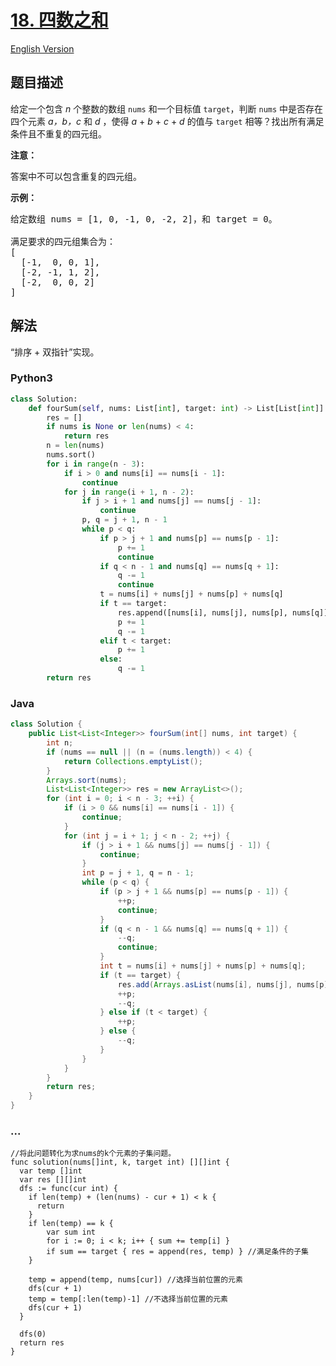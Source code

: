 # [18. 四数之和](https://leetcode-cn.com/problems/4sum)

[English Version](/solution/0000-0099/0018.4Sum/README_EN.md)

## 题目描述

<!-- 这里写题目描述 -->
<p>给定一个包含&nbsp;<em>n</em> 个整数的数组&nbsp;<code>nums</code>&nbsp;和一个目标值&nbsp;<code>target</code>，判断&nbsp;<code>nums</code>&nbsp;中是否存在四个元素 <em>a，</em><em>b，c</em>&nbsp;和 <em>d</em>&nbsp;，使得&nbsp;<em>a</em> + <em>b</em> + <em>c</em> + <em>d</em>&nbsp;的值与&nbsp;<code>target</code>&nbsp;相等？找出所有满足条件且不重复的四元组。</p>

<p><strong>注意：</strong></p>

<p>答案中不可以包含重复的四元组。</p>

<p><strong>示例：</strong></p>

<pre>给定数组 nums = [1, 0, -1, 0, -2, 2]，和 target = 0。

满足要求的四元组集合为：
[
  [-1,  0, 0, 1],
  [-2, -1, 1, 2],
  [-2,  0, 0, 2]
]
</pre>

## 解法

<!-- 这里可写通用的实现逻辑 -->

“排序 + 双指针”实现。

<!-- tabs:start -->

### **Python3**

<!-- 这里可写当前语言的特殊实现逻辑 -->

```python
class Solution:
    def fourSum(self, nums: List[int], target: int) -> List[List[int]]:
        res = []
        if nums is None or len(nums) < 4:
            return res
        n = len(nums)
        nums.sort()
        for i in range(n - 3):
            if i > 0 and nums[i] == nums[i - 1]:
                continue
            for j in range(i + 1, n - 2):
                if j > i + 1 and nums[j] == nums[j - 1]:
                    continue
                p, q = j + 1, n - 1
                while p < q:
                    if p > j + 1 and nums[p] == nums[p - 1]:
                        p += 1
                        continue
                    if q < n - 1 and nums[q] == nums[q + 1]:
                        q -= 1
                        continue
                    t = nums[i] + nums[j] + nums[p] + nums[q]
                    if t == target:
                        res.append([nums[i], nums[j], nums[p], nums[q]])
                        p += 1
                        q -= 1
                    elif t < target:
                        p += 1
                    else:
                        q -= 1
        return res
```

### **Java**

<!-- 这里可写当前语言的特殊实现逻辑 -->

```java
class Solution {
    public List<List<Integer>> fourSum(int[] nums, int target) {
        int n;
        if (nums == null || (n = (nums.length)) < 4) {
            return Collections.emptyList();
        }
        Arrays.sort(nums);
        List<List<Integer>> res = new ArrayList<>();
        for (int i = 0; i < n - 3; ++i) {
            if (i > 0 && nums[i] == nums[i - 1]) {
                continue;
            }
            for (int j = i + 1; j < n - 2; ++j) {
                if (j > i + 1 && nums[j] == nums[j - 1]) {
                    continue;
                }
                int p = j + 1, q = n - 1;
                while (p < q) {
                    if (p > j + 1 && nums[p] == nums[p - 1]) {
                        ++p;
                        continue;
                    }
                    if (q < n - 1 && nums[q] == nums[q + 1]) {
                        --q;
                        continue;
                    }
                    int t = nums[i] + nums[j] + nums[p] + nums[q];
                    if (t == target) {
                        res.add(Arrays.asList(nums[i], nums[j], nums[p], nums[q]));
                        ++p;
                        --q;
                    } else if (t < target) {
                        ++p;
                    } else {
                        --q;
                    }
                }
            }
        }
        return res;
    }
}
```

### **...**

```golang
//将此问题转化为求nums的k个元素的子集问题。
func solution(nums[]int, k, target int) [][]int {
  var temp []int
  var res [][]int
  dfs := func(cur int) {
    if len(temp) + (len(nums) - cur + 1) < k {
      return
    }
    if len(temp) == k {
        var sum int
        for i := 0; i < k; i++ { sum += temp[i] }
        if sum == target { res = append(res, temp) } //满足条件的子集
    }
    
    temp = append(temp, nums[cur]) //选择当前位置的元素
    dfs(cur + 1)
    temp = temp[:len(temp)-1] //不选择当前位置的元素
    dfs(cur + 1)
  }
  
  dfs(0)
  return res
}

```

<!-- tabs:end -->
